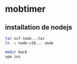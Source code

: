 # mobtimer

## installation de nodejs 

```bash
tar xvf node...tar
ln -s node-v16... node

mkdir back
npm ins
```
